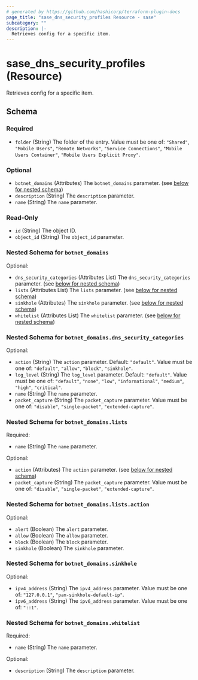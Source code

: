```yaml
---
# generated by https://github.com/hashicorp/terraform-plugin-docs
page_title: "sase_dns_security_profiles Resource - sase"
subcategory: ""
description: |-
  Retrieves config for a specific item.
---
```


# sase_dns_security_profiles (Resource)

Retrieves config for a specific item.



<!-- schema generated by tfplugindocs -->
## Schema

### Required

- `folder` (String) The folder of the entry. Value must be one of: `"Shared"`, `"Mobile Users"`, `"Remote Networks"`, `"Service Connections"`, `"Mobile Users Container"`, `"Mobile Users Explicit Proxy"`.

### Optional

- `botnet_domains` (Attributes) The `botnet_domains` parameter. (see [below for nested schema](#nestedatt--botnet_domains))
- `description` (String) The `description` parameter.
- `name` (String) The `name` parameter.

### Read-Only

- `id` (String) The object ID.
- `object_id` (String) The `object_id` parameter.

<a id="nestedatt--botnet_domains"></a>
### Nested Schema for `botnet_domains`

Optional:

- `dns_security_categories` (Attributes List) The `dns_security_categories` parameter. (see [below for nested schema](#nestedatt--botnet_domains--dns_security_categories))
- `lists` (Attributes List) The `lists` parameter. (see [below for nested schema](#nestedatt--botnet_domains--lists))
- `sinkhole` (Attributes) The `sinkhole` parameter. (see [below for nested schema](#nestedatt--botnet_domains--sinkhole))
- `whitelist` (Attributes List) The `whitelist` parameter. (see [below for nested schema](#nestedatt--botnet_domains--whitelist))

<a id="nestedatt--botnet_domains--dns_security_categories"></a>
### Nested Schema for `botnet_domains.dns_security_categories`

Optional:

- `action` (String) The `action` parameter. Default: `"default"`. Value must be one of: `"default"`, `"allow"`, `"block"`, `"sinkhole"`.
- `log_level` (String) The `log_level` parameter. Default: `"default"`. Value must be one of: `"default"`, `"none"`, `"low"`, `"informational"`, `"medium"`, `"high"`, `"critical"`.
- `name` (String) The `name` parameter.
- `packet_capture` (String) The `packet_capture` parameter. Value must be one of: `"disable"`, `"single-packet"`, `"extended-capture"`.


<a id="nestedatt--botnet_domains--lists"></a>
### Nested Schema for `botnet_domains.lists`

Required:

- `name` (String) The `name` parameter.

Optional:

- `action` (Attributes) The `action` parameter. (see [below for nested schema](#nestedatt--botnet_domains--lists--action))
- `packet_capture` (String) The `packet_capture` parameter. Value must be one of: `"disable"`, `"single-packet"`, `"extended-capture"`.

<a id="nestedatt--botnet_domains--lists--action"></a>
### Nested Schema for `botnet_domains.lists.action`

Optional:

- `alert` (Boolean) The `alert` parameter.
- `allow` (Boolean) The `allow` parameter.
- `block` (Boolean) The `block` parameter.
- `sinkhole` (Boolean) The `sinkhole` parameter.



<a id="nestedatt--botnet_domains--sinkhole"></a>
### Nested Schema for `botnet_domains.sinkhole`

Optional:

- `ipv4_address` (String) The `ipv4_address` parameter. Value must be one of: `"127.0.0.1"`, `"pan-sinkhole-default-ip"`.
- `ipv6_address` (String) The `ipv6_address` parameter. Value must be one of: `"::1"`.


<a id="nestedatt--botnet_domains--whitelist"></a>
### Nested Schema for `botnet_domains.whitelist`

Required:

- `name` (String) The `name` parameter.

Optional:

- `description` (String) The `description` parameter.


